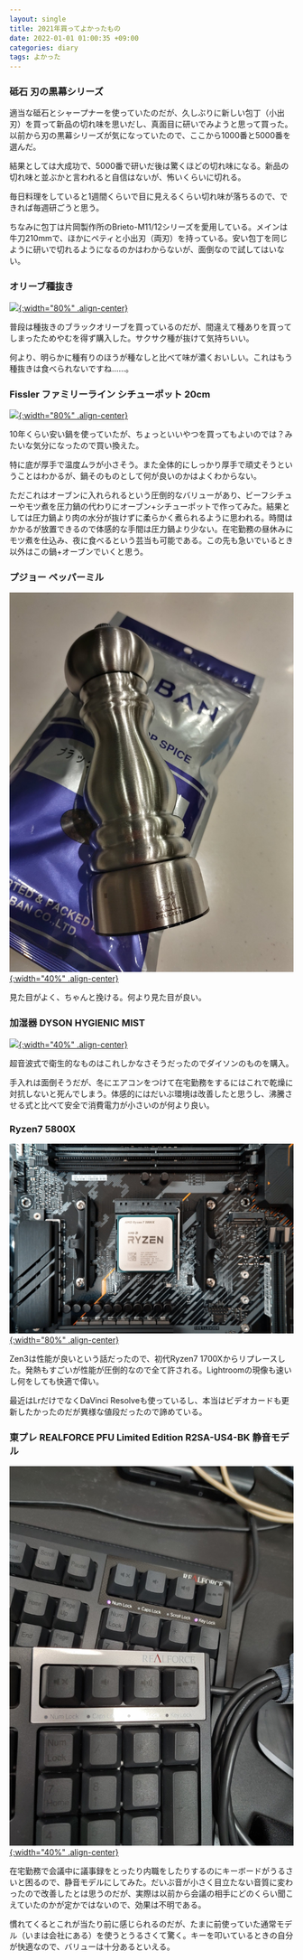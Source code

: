 ```yaml
---
layout: single
title: 2021年買ってよかったもの
date: 2022-01-01 01:00:35 +09:00
categories: diary
tags: よかった
---
```


### 砥石 刃の黒幕シリーズ

適当な砥石とシャープナーを使っていたのだが、久しぶりに新しい包丁（小出刃）を買って新品の切れ味を思いだし、真面目に研いでみようと思って買った。以前から刃の黒幕シリーズが気になっていたので、ここから1000番と5000番を選んだ。

結果としては大成功で、5000番で研いだ後は驚くほどの切れ味になる。新品の切れ味と並ぶかと言われると自信はないが、怖いくらいに切れる。

毎日料理をしていると1週間くらいで目に見えるくらい切れ味が落ちるので、できれば毎週研ごうと思う。

ちなみに包丁は片岡製作所のBrieto-M11/12シリーズを愛用している。メインは牛刀210mmで、ほかにペティと小出刃（両刃）を持っている。安い包丁を同じように研いで切れるようになるのかはわからないが、面倒なので試してはいない。

### オリーブ種抜き

[![](/assets/images/posts/2022-01-01-01-17-26.png){:width="80%" .align-center} ](/assets/images/posts/2022-01-01-01-17-26.png)

普段は種抜きのブラックオリーブを買っているのだが、間違えて種ありを買ってしまったためやむを得ず購入した。サクサク種が抜けて気持ちいい。

何より、明らかに種有りのほうが種なしと比べて味が濃くおいしい。これはもう種抜きは食べられないですね……。

### Fissler ファミリーライン シチューポット 20cm

[![](/assets/images/posts/2022-01-01-01-28-48.png){:width="80%" .align-center} ](/assets/images/posts/2022-01-01-01-28-48.png)

10年くらい安い鍋を使っていたが、ちょっといいやつを買ってもよいのでは？みたいな気分になったので買い換えた。

特に底が厚手で温度ムラが小さそう。また全体的にしっかり厚手で頑丈そうということはわかるが、鍋そのものとして何が良いのかはよくわからない。

ただこれはオーブンに入れられるという圧倒的なバリューがあり、ビーフシチューやモツ煮を圧力鍋の代わりにオーブン+シチューポットで作ってみた。結果としては圧力鍋より肉の水分が抜けずに柔らかく煮られるように思われる。時間はかかるが放置できるので体感的な手間は圧力鍋より少ない。在宅勤務の昼休みにモツ煮を仕込み、夜に食べるという芸当も可能である。この先も急いでいるとき以外はこの鍋+オーブンでいくと思う。

### プジョー ペッパーミル

[![](/assets/images/posts/2022-01-01-01-33-51.png){:width="40%" .align-center} ](/assets/images/posts/2022-01-01-01-33-51.png)

見た目がよく、ちゃんと挽ける。何より見た目が良い。

### 加湿器 DYSON HYGIENIC MIST

[![](/assets/images/posts/2022-01-01-01-29-30.png){:width="40%" .align-center} ](/assets/images/posts/2022-01-01-01-29-30.png)

超音波式で衛生的なものはこれしかなさそうだったのでダイソンのものを購入。

手入れは面倒そうだが、冬にエアコンをつけて在宅勤務をするにはこれで乾燥に対抗しないと死んでしまう。体感的にはだいぶ環境は改善したと思うし、沸騰させる式と比べて安全で消費電力が小さいのが何より良い。

### Ryzen7 5800X

[![](/assets/images/posts/2022-01-01-01-33-21.png){:width="80%" .align-center} ](/assets/images/posts/2022-01-01-01-33-21.png)

Zen3は性能が良いという話だったので、初代Ryzen7 1700Xからリプレースした。発熱もすごいが性能が圧倒的なので全て許される。Lightroomの現像も速いし何をしても快適で偉い。

最近はLrだけでなくDaVinci Resolveも使っているし、本当はビデオカードも更新したかったのだが異様な値段だったので諦めている。

### 東プレ REALFORCE PFU Limited Edition R2SA-US4-BK 静音モデル

[![](/assets/images/posts/2022-01-01-01-51-19.png){:width="40%" .align-center} ](/assets/images/posts/2022-01-01-01-51-19.png)

在宅勤務で会議中に議事録をとったり内職をしたりするのにキーボードがうるさいと困るので、静音モデルにしてみた。だいぶ音が小さく目立たない音質に変わったので改善したとは思うのだが、実際は以前から会議の相手にどのくらい聞こえていたのかが定かではないので、効果は不明である。

慣れてくるとこれが当たり前に感じられるのだが、たまに前使っていた通常モデル（いまは会社にある）を使うとうるさくて驚く。キーを叩いているときの自分が快適なので、バリューは十分あるといえる。





